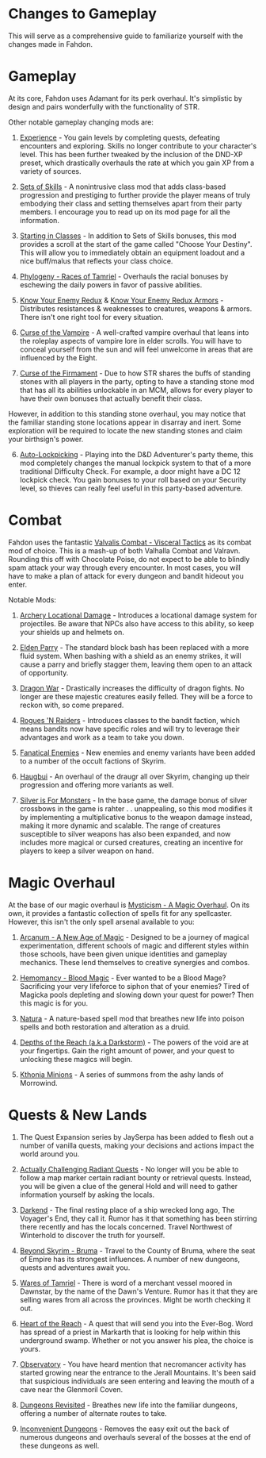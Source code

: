 # Changes to Gameplay
This will serve as a comprehensive guide to familiarize yourself with the changes made in Fahdon.

# Gameplay
At its core, Fahdon uses Adamant for its perk overhaul. It's simplistic by design and pairs wonderfully with the functionality of STR.

Other notable gameplay changing mods are:

1. [Experience](https://www.nexusmods.com/skyrimspecialedition/mods/17751) - You gain levels by completing quests, defeating encounters and exploring. Skills no longer contribute to your character's level. This has been further tweaked by the inclusion of the DND-XP preset, which drastically overhauls the rate at which you gain XP from a variety of sources.

2. [Sets of Skills](https://www.nexusmods.com/skyrimspecialedition/mods/55535?tab=posts) - A nonintrusive class mod that adds class-based progression and prestiging to further provide the player means of truly embodying their class and setting themselves apart from their party members. I encourage you to read up on its mod page for all the information.

3. [Starting in Classes](https://www.nexusmods.com/skyrimspecialedition/mods/72410) - In addition to Sets of Skills bonuses, this mod provides a scroll at the start of the game called "Choose Your Destiny". This will allow you to immediately obtain an equipment loadout and a nice buff/malus that reflects your class choice.

4. [Phylogeny - Races of Tamriel](https://www.nexusmods.com/skyrimspecialedition/mods/44371) - Overhauls the racial bonuses by eschewing the daily powers in favor of passive abilities.

5. [Know Your Enemy Redux](https://www.nexusmods.com/skyrimspecialedition/mods/55045) & [Know Your Enemy Redux Armors](https://www.nexusmods.com/skyrimspecialedition/mods/55203) - Distributes resistances & weaknesses to creatures, weapons & armors. There isn't one right tool for every situation.

6. [Curse of the Vampire](https://www.nexusmods.com/skyrimspecialedition/mods/10086) - A well-crafted vampire overhaul that leans into the roleplay aspects of vampire lore in elder scrolls. You will have to conceal yourself from the sun and will feel unwelcome in areas that are influenced by the Eight.

7. [Curse of the Firmament](https://www.nexusmods.com/skyrimspecialedition/mods/28419) - Due to how STR shares the buffs of standing stones with all players in the party, opting to have a standing stone mod that has all its abilities unlockable in an MCM, allows for every player to have their own bonuses that actually benefit their class. 

However, in addition to this standing stone overhaul, you may notice that the familiar standing stone locations appear in disarray and inert. Some exploration will be required to locate the new standing stones and claim your birthsign's power.

6. [Auto-Lockpicking](https://www.nexusmods.com/skyrimspecialedition/mods/59027) - Playing into the D&D Adventurer's party theme, this mod completely changes the manual lockpick system to that of a more traditional Difficulty Check. For example, a door might have a DC 12 lockpick check. You gain bonuses to your roll based on your Security level, so thieves can really feel useful in this party-based adventure.

# Combat
Fahdon uses the fantastic [Valvalis Combat - Visceral Tactics](https://www.nexusmods.com/skyrimspecialedition/mods/73836?tab=description) as its combat mod of choice. This is a mash-up of both Valhalla Combat and Valravn. Rounding this off with Chocolate Poise, do not expect to be able to blindly spam attack your way through every encounter. In most cases, you will have to make a plan of attack for every dungeon and bandit hideout you enter.

Notable Mods:
1. [Archery Locational Damage](https://www.nexusmods.com/skyrimspecialedition/mods/63863) - Introduces a locational damage system for projectiles. Be aware that NPCs also have access to this ability, so keep your shields up and helmets on.

2. [Elden Parry](https://www.nexusmods.com/skyrimspecialedition/mods/70240) - The standard block bash has been replaced with a more fluid system. When bashing with a shield as an enemy strikes, it will cause a parry and briefly stagger them, leaving them open to an attack of opportunity.

3. [Dragon War](https://www.nexusmods.com/skyrimspecialedition/mods/51310) - Drastically increases the difficulty of dragon fights. No longer are these majestic creatures easily felled. They will be a force to reckon with, so come prepared.

4. [Rogues 'N Raiders](https://www.nexusmods.com/skyrimspecialedition/mods/47504) - Introduces classes to the bandit faction, which means bandits now have specific roles and will try to leverage their advantages and work as a team to take you down.

5. [Fanatical Enemies](https://www.nexusmods.com/skyrimspecialedition/mods/68536) - New enemies and enemy variants have been added to a number of the occult factions of Skyrim.

6. [Haugbui](https://www.nexusmods.com/skyrimspecialedition/mods/26188) - An overhaul of the draugr all over Skyrim, changing up their progression and offering more variants as well.

7. [Silver is For Monsters](https://www.nexusmods.com/skyrimspecialedition/mods/70863) - In the base game, the damage bonus of silver crossbows in the game is rahter . . unappealing, so this mod modifies it by implementing a multiplicative bonus to the weapon damage instead, making it more dynamic and scalable. The range of creatures susceptible to silver weapons has also been expanded, and now includes more magical or cursed creatures, creating an incentive for players to keep a silver weapon on hand.

# Magic Overhaul
At the base of our magic overhaul is [Mysticism - A Magic Overhaul](). On its own, it provides a fantastic collection of spells fit for any spellcaster. However, this isn't the only spell arsenal available to you:

1. [Arcanum - A New Age of Magic](https://www.nexusmods.com/skyrimspecialedition/mods/23488) - Designed to be a journey of magical experimentation, different schools of magic and different styles within those schools, have been given unique identities and gameplay mechanics. These lend themselves to creative synergies and combos.

2. [Hemomancy - Blood Magic](https://www.nexusmods.com/skyrimspecialedition/mods/74968) - Ever wanted to be a Blood Mage? Sacrificing your very lifeforce to siphon that of your enemies? Tired of Magicka pools depleting and slowing down your quest for power? Then this magic is for you.

3. [Natura](https://www.nexusmods.com/skyrimspecialedition/mods/77826) - A nature-based spell mod that breathes new life into poison spells and both restoration and alteration as a druid.

4. [Depths of the Reach (a.k.a Darkstorm)](https://www.nexusmods.com/skyrimspecialedition/mods/77718) - The powers of the void are at your fingertips. Gain the right amount of power, and your quest to unlocking these magics will begin.

5. [Kthonia Minions](https://www.nexusmods.com/skyrimspecialedition/mods/76082) - A series of summons from the ashy lands of Morrowind.

# Quests & New Lands
1. The Quest Expansion series by JaySerpa has been added to flesh out a number of vanilla quests, making your decisions and actions impact the world around you.

2. [Actually Challenging Radiant Quests](https://www.nexusmods.com/skyrimspecialedition/mods/75651) - No longer will you be able to follow a map marker certain radiant bounty or retrieval quests. Instead, you will be given a clue of the general Hold and will need to gather information yourself by asking the locals.

3. [Darkend](https://www.nexusmods.com/skyrimspecialedition/mods/10423) - The final resting place of a ship wrecked long ago, The Voyager's End, they call it. Rumor has it that something has been stirring there recently and has the locals concerned. Travel Northwest of Winterhold to discover the truth for yourself.

4. [Beyond Skyrim - Bruma](https://www.nexusmods.com/skyrimspecialedition/mods/10917) - Travel to the County of Bruma, where the seat of Empire has its strongest influences. A number of new dungeons, quests and adventures await you.

5. [Wares of Tamriel](https://www.nexusmods.com/skyrimspecialedition/mods/31519) - There is word of a merchant vessel moored in Dawnstar, by the name of the Dawn's Venture. Rumor has it that they are selling wares from all across the provinces. Might be worth checking it out.

6. [Heart of the Reach](https://www.nexusmods.com/skyrimspecialedition/mods/76494) - A quest that will send you into the Ever-Bog. Word has spread of a priest in Markarth that is looking for help within this underground swamp. Whether or not you answer his plea, the choice is yours.

7. [Observatory](https://www.nexusmods.com/skyrimspecialedition/mods/72405) - You have heard mention that necromancer activity has started growing near the entrance to the Jerall Mountains. It's been said that suspicious individuals are seen entering and leaving the mouth of a cave near the Glenmoril Coven.

8. [Dungeons Revisited](https://www.nexusmods.com/skyrimspecialedition/mods/51798) - Breathes new life into the familiar dungeons, offering a number of alternate routes to take.

9. [Inconvenient Dungeons](https://www.nexusmods.com/skyrimspecialedition/mods/66784) - Removes the easy exit out the back of numerous dungeons and overhauls several of the bosses at the end of these dungeons as well.

